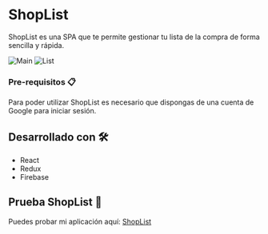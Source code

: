 # ShopList

ShopList es una SPA que te permite gestionar tu lista de la compra de forma sencilla y rápida.

![Main](https://i.ibb.co/3MXJmX4/shoplist-Init.png)
![List](https://i.ibb.co/DKryKtJ/shoplist.png)

### Pre-requisitos 📋

Para poder utilizar ShopList es necesario que dispongas de una cuenta de Google para iniciar sesión.

## Desarrollado con 🛠️

* React
* Redux
* Firebase

## Prueba ShopList 📌

Puedes probar mi aplicación aquí: [ShopList](https://carlosmico.github.io/ShopList)
